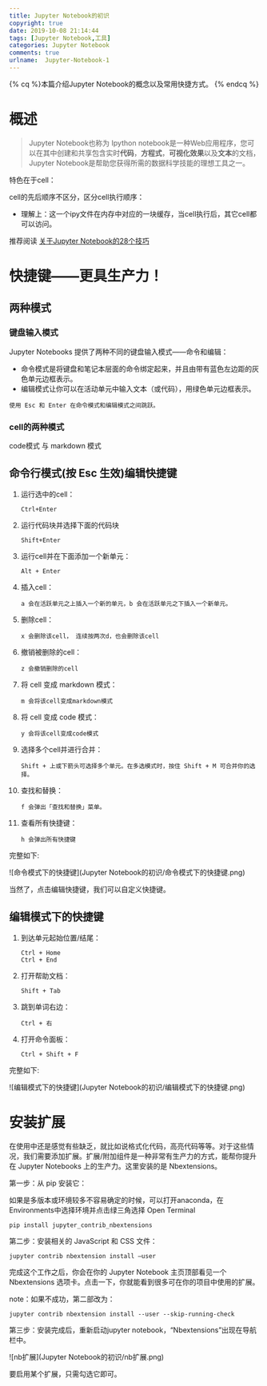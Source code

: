 ```yaml
---
title: Jupyter Notebook的初识
copyright: true
date: 2019-10-08 21:14:44
tags: [Jupyter Notebook,工具]
categories: Jupyter Notebook
comments: true
urlname:  Jupyter-Notebook-1
---
```




{% cq %}本篇介绍Jupyter Notebook的概念以及常用快捷方式。 {% endcq %}

<!--more-->

# 概述

> Jupyter Notebook也称为 Ipython notebook是一种Web应用程序，您可以在其中创建和共享包含实时**代码**，**方程式**，**可视化效果**以及**文本**的文档，Jupyter Notebook是帮助您获得所需的数据科学技能的理想工具之一。

特色在于cell：

cell的先后顺序不区分，区分cell执行顺序：

- 理解上：这一个ipy文件在内存中对应的一块缓存，当cell执行后，其它cell都可以访问。



推荐阅读 [关于Jupyter Notebook的28个技巧](https://cloud.tencent.com/developer/article/1031448)



# 快捷键——更具生产力！

## 两种模式

### 键盘输入模式

Jupyter Notebooks 提供了两种不同的键盘输入模式——命令和编辑：

- 命令模式是将键盘和笔记本层面的命令绑定起来，并且由带有蓝色左边距的灰色单元边框表示。
- 编辑模式让你可以在活动单元中输入文本（或代码），用绿色单元边框表示。

```
使用 Esc 和 Enter 在命令模式和编辑模式之间跳跃。
```

### cell的两种模式

code模式 与 markdown 模式



## 命令行模式(按 Esc 生效)编辑快捷键

1. 运行选中的cell：

   ```
   Ctrl+Enter 
   ```

2. 运行代码块并选择下面的代码块

   ```
   Shift+Enter
   ```

3. 运行cell并在下面添加一个新单元：

   ```
   Alt + Enter 
   ```

4. 插入cell：	

   ```
   a 会在活跃单元之上插入一个新的单元，b 会在活跃单元之下插入一个新单元。
   ```

5. 删除cell：

   ```
   x 会删除该cell， 连续按两次d，也会删除该cell
   ```

6. 撤销被删除的cell：

   ```
   z 会撤销删除的cell
   ```

7. 将 cell 变成 markdown 模式：

   ```
   m 会将该cell变成markdown模式
   ```

8. 将 cell 变成 code 模式：

   ```
   y 会将该cell变成code模式
   ```

9. 选择多个cell并进行合并：

   ```
   Shift + 上或下箭头可选择多个单元。在多选模式时，按住 Shift + M 可合并你的选择。
   ```

10. 查找和替换：

    ```
    f 会弹出「查找和替换」菜单。
    ```

11. 查看所有快捷键：

    ```
    h 会弹出所有快捷键
    ```

完整如下:

![命令模式下的快捷键](Jupyter Notebook的初识/命令模式下的快捷键.png)

当然了，点击编辑快捷键，我们可以自定义快捷键。

## 编辑模式下的快捷键

1. 到达单元起始位置/结尾：

   ```
   Ctrl + Home
   Ctrl + End
   ```

2. 打开帮助文档：

   ```
   Shift + Tab
   ```

3. 跳到单词右边：

   ```
   Ctrl + 右
   ```

4. 打开命令面板：

   ```
   Ctrl + Shift + F 
   ```

完整如下:

![编辑模式下的快捷键](Jupyter Notebook的初识/编辑模式下的快捷键.png)



# 安装扩展

在使用中还是感觉有些缺乏，就比如说格式化代码，高亮代码等等。对于这些情况，我们需要添加扩展。扩展/附加组件是一种非常有生产力的方式，能帮你提升在 Jupyter Notebooks 上的生产力。这里安装的是 Nbextensions。



第一步：从 pip 安装它：

如果是多版本或环境较多不容易确定的时候，可以打开anaconda，在Environments中选择环境并点击绿三角选择 Open Terminal

```
pip install jupyter_contrib_nbextensions
```

第二步：安装相关的 JavaScript 和 CSS 文件：

```
jupyter contrib nbextension install –user
```

完成这个工作之后，你会在你的 Jupyter Notebook 主页顶部看见一个 Nbextensions 选项卡。点击一下，你就能看到很多可在你的项目中使用的扩展。

note：如果不成功，第二部改为：

```
jupyter contrib nbextension install --user --skip-running-check
```

第三步：安装完成后，重新启动jupyter notebook，“Nbextensions”出现在导航栏中。 

![nb扩展](Jupyter Notebook的初识/nb扩展.png)

要启用某个扩展，只需勾选它即可。

